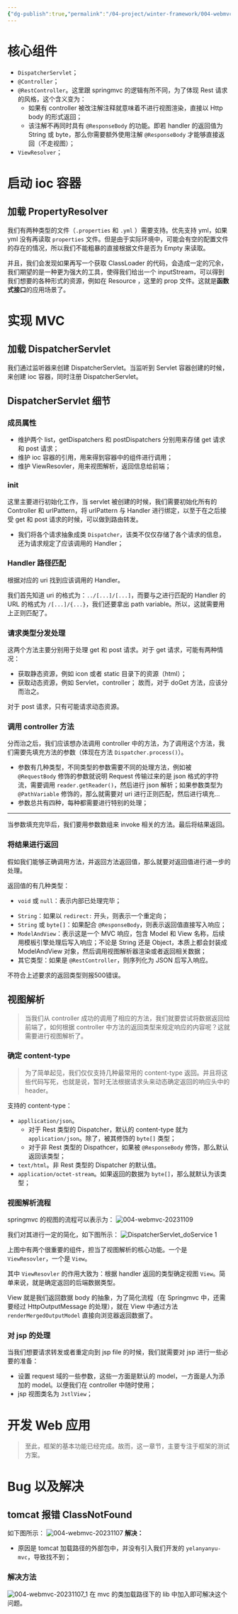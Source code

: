 ```yaml
---
{"dg-publish":true,"permalink":"/04-project/winter-framework/004-webmvc/","tags":["blog"]}
---
```



# 核心组件
+ `DispatcherServlet`；
+ `@Controller`；
+ `@RestController`。这里跟 springmvc 的逻辑有所不同，为了体现 Rest 请求的风格，这个含义变为：
	+ 如果有 controller 被改注解注释就意味着不进行视图渲染，直接以 Http body 的形式返回；
	+ 该注解不再同时具有 `@ResponseBody` 的功能。即若 handler 的返回值为 String 或 byte，那么你需要额外使用注解 `@ResponseBody` 才能够直接返回（不走视图）； 
+ `ViewResolver`；

# 启动 ioc 容器
## 加载 PropertyResolver
我们有两种类型的文件（`.properties` 和 `.yml` ）需要支持。优先支持 yml，如果 yml 没有再读取 `properties` 文件。但是由于实际环境中，可能会有空的配置文件的存在的情况，所以我们不能粗暴的直接根据文件是否为 Empty 来读取。

并且，我们会发现如果再写一个获取 ClassLoader 的代码，会造成一定的冗余，我们期望的是一种更为强大的工具，使得我们给出一个 inputStream，可以得到我们想要的各种形式的资源，例如在 Resource ，这里的 prop 文件。这就是**函数式接口**的应用场景了。



# 实现 MVC
## 加载 DispatcherServlet
我们通过监听器来创建 DispatcherServlet。当监听到 Servlet 容器创建的时候，来创建 ioc 容器，同时注册 DispatcherServlet。

## DispatcherServlet 细节
### 成员属性
+ 维护两个 list，getDispatchers 和 postDispatchers 分别用来存储 get 请求和 post 请求；
+ 维护 ioc 容器的引用，用来得到容器中的组件进行调用；
+ 维护 ViewResovler，用来视图解析，返回信息给前端；

### init
这里主要进行初始化工作，当 servlet 被创建的时候，我们需要初始化所有的 Controller 和 urlPattern，将 urlPattern 与 Handler 进行绑定，以至于在之后接受 get 和 post 请求的时候，可以做到路由转发。

+ 我们将各个请求抽象成类 `Dispatcher`，该类不仅仅存储了各个请求的信息，还为请求规定了应该调用的 Handler；


### Handler 路径匹配
根据对应的 uri 找到应该调用的 Handler。

我们首先知道 uri 的格式为：`../[...]/[...]`，而要与之进行匹配的 Handler 的 URL 的格式为 `/[...]/{...}`，我们还要拿出 path variable。所以，这就需要用上正则匹配了。


### 请求类型分发处理
这两个方法主要分别用于处理 get 和 post 请求。对于 get 请求，可能有两种情况：
 + 获取静态资源，例如 icon 或者 static 目录下的资源（html）；
 + 获取动态资源，例如 Servlet，controller；
故而，对于 doGet 方法，应该分而治之。

对于 post 请求，只有可能请求动态资源。

### 调用 controller 方法
分而治之后，我们应该想办法调用 controller 中的方法，为了调用这个方法，我们需要先填充方法的参数（体现在方法 `Dispatcher.process()`）。
 + 参数有几种类型，不同类型的参数需要不同的处理方法，例如被 `@RequestBody` 修饰的参数就说明 Request 传输过来的是 json 格式的字符流，需要调用 `reader.getReader()`，然后进行 json 解析；如果参数类型为 `@PathVariable` 修饰的，那么就需要对 uri 进行正则匹配，然后进行填充...
 + 参数总共有四种，每种都需要进行特别的处理；
***

当参数填充完毕后，我们要用参数数组来 invoke 相关的方法。最后将结果返回。

### 将结果进行返回
假如我们能够正确调用方法，并返回方法返回值，那么就要对返回值进行进一步的处理。

返回值的有几种类型：
 + `void` 或 `null`：表示内部已处理完毕；
 - `String`：如果以 `redirect:` 开头，则表示一个重定向；
 - `String` 或 `byte[]`：如果配合 `@ResponseBody`，则表示返回值直接写入响应；
 - `ModelAndView`：表示这是一个 MVC 响应，包含 Model 和 View 名称，后续用模板引擎处理后写入响应；不论是 String 还是 Object，本质上都会封装成 ModelAndView 对象，然后调用视图解析器渲染或者返回相关数据；
 - 其它类型：如果是 `@RestController`，则序列化为 JSON 后写入响应。

不符合上述要求的返回类型则报500错误。






## 视图解析
> 当我们从 controller 成功的调用了相应的方法，我们就要尝试将数据返回给前端了，如何根据 controller 中方法的返回类型来规定响应的内容呢？这就需要进行视图解析了。



### 确定 content-type
>为了简单起见，我们仅仅支持几种最常用的 content-type 返回。并且将这些代码写死，也就是说，暂时无法根据请求头来动态确定返回的响应头中的 header。

支持的 content-type：
 + `appllication/json`。
	 + 对于 Rest 类型的 Dispatcher，默认的 content-type 就为 `application/json`。除了，被其修饰的 `byte[]` 类型；
	 + 对于非 Rest 类型的 Dispathcer，如果被 `@ResponseBody` 修饰，那么默认返回该类型；
 + `text/html`。非 Rest 类型的 Dispatcher 的默认值。
 + `application/octet-stream`。如果返回的数据为 `byte[]`，那么就默认为该类型；

### 视图解析流程
springmvc 的视图的流程可以表示为：
	![004-webmvc-20231109](https://yelanyanyu-img-bed.oss-cn-hangzhou.aliyuncs.com/img/004-webmvc-20231109.png)

我们对其进行一定的简化，如下图所示：
![DispatcherServlet_doService 1](https://yelanyanyu-img-bed.oss-cn-hangzhou.aliyuncs.com/img/DispatcherServlet_doService%201.svg)


上图中有两个很重要的组件，担当了视图解析的核心功能。一个是 `ViewResovler`，一个是 `View`。

其中 `ViewResovler` 的作用大致为：根据 handler 返回的类型确定视图 `View`。简单来说，就是确定返回的后端数据类型。

View 就是我们返回数据 body 的抽象，为了简化流程（在 Springmvc 中，还需要经过 HttpOutputMessage 的处理），就在 View 中通过方法 `renderMergedOutputModel` 直接向浏览器返回数据了。


### 对 jsp 的处理
当我们想要请求转发或者重定向到 jsp file 的时候，我们就需要对 jsp 进行一些必要的准备：
 + 设置 request 域的一些参数，这些一方面是默认的 model，一方面是人为添加的 model。以便我们在 controller 中随时使用；
 + jsp 视图类名为 `JstlView`；



# 开发 Web 应用
>至此，框架的基本功能已经完成。故而，这一章节，主要专注于框架的测试方案。

# Bug 以及解决
## tomcat 报错 ClassNotFound
如下图所示：
![004-webmvc-20231107](https://yelanyanyu-img-bed.oss-cn-hangzhou.aliyuncs.com/img/004-webmvc-20231107.png)
**解决：**
 + 原因是 tomcat 加载路径的外部包中，并没有引入我们开发的 `yelanyanyu-mvc`，导致找不到；
### 解决方法
![004-webmvc-20231107_1](https://yelanyanyu-img-bed.oss-cn-hangzhou.aliyuncs.com/img/004-webmvc-20231107_1.png)
在 mvc 的类加载路径下的 lib 中加入即可解决这个问题。


